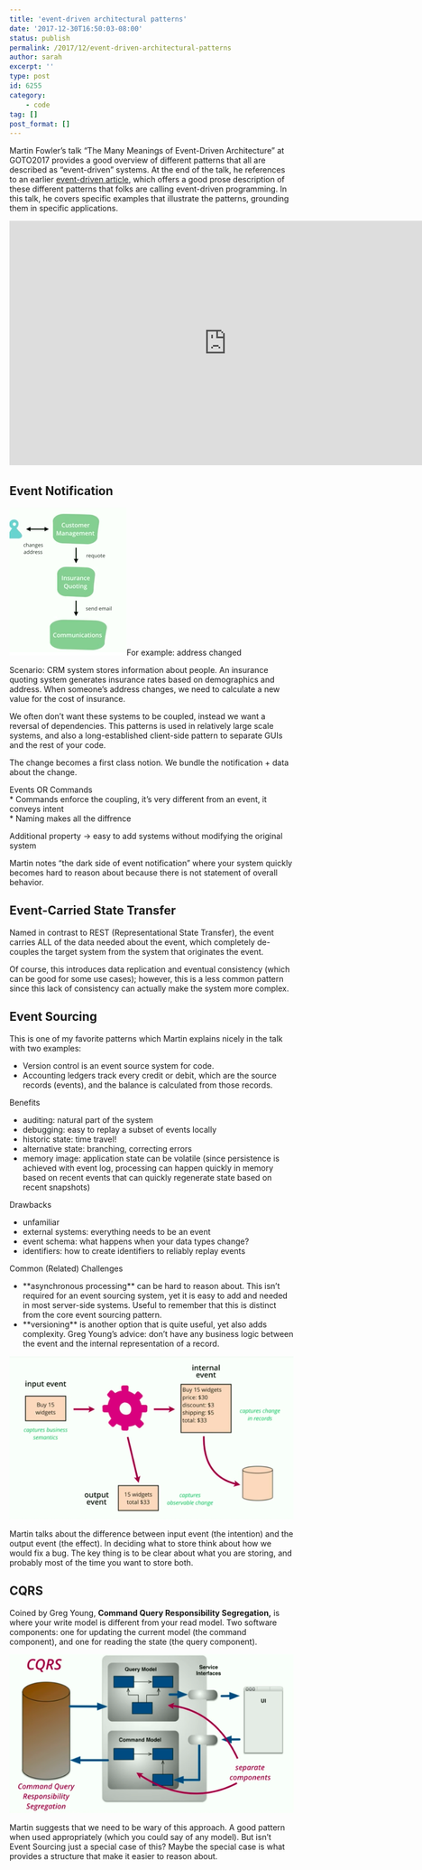 ```yaml
---
title: 'event-driven architectural patterns'
date: '2017-12-30T16:50:03-08:00'
status: publish
permalink: /2017/12/event-driven-architectural-patterns
author: sarah
excerpt: ''
type: post
id: 6255
category:
    - code
tag: []
post_format: []
---
```

Martin Fowler’s talk “The Many Meanings of Event-Driven Architecture” at GOTO2017 provides a good overview of different patterns that all are described as “event-driven” systems. At the end of the talk, he references to an earlier [event-driven article](https://martinfowler.com/articles/201701-event-driven.html), which offers a good prose description of these different patterns that folks are calling event-driven programming. In this talk, he covers specific examples that illustrate the patterns, grounding them in specific applications.

<iframe allow="accelerometer; autoplay; clipboard-write; encrypted-media; gyroscope; picture-in-picture" allowfullscreen="" frameborder="0" height="433" loading="lazy" src="https://www.youtube.com/embed/STKCRSUsyP0?feature=oembed" title="GOTO 2017 • The Many Meanings of Event-Driven Architecture • Martin Fowler" width="770"></iframe>

Event Notification
------------------

![Person -> CRM -> Insurance Quoting -> Communications](../../../uploads/2017/06/fowler-events-1.png)For example: address changed

Scenario: CRM system stores information about people. An insurance quoting system generates insurance rates based on demographics and address. When someone’s address changes, we need to calculate a new value for the cost of insurance.

We often don’t want these systems to be coupled, instead we want a reversal of dependencies. This patterns is used in relatively large scale systems, and also a long-established client-side pattern to separate GUIs and the rest of your code.

The change becomes a first class notion. We bundle the notification + data about the change.

Events OR Commands  
\* Commands enforce the coupling, it’s very different from an event, it conveys intent  
\* Naming makes all the diffrence

Additional property → easy to add systems without modifying the original system

Martin notes “the dark side of event notification” where your system quickly becomes hard to reason about because there is not statement of overall behavior.

Event-Carried State Transfer
----------------------------

Named in contrast to REST (Representational State Transfer), the event carries ALL of the data needed about the event, which completely de-couples the target system from the system that originates the event.

Of course, this introduces data replication and eventual consistency (which can be good for some use cases); however, this is a less common pattern since this lack of consistency can actually make the system more complex.

Event Sourcing
--------------

This is one of my favorite patterns which Martin explains nicely in the talk with two examples:

- Version control is an event source system for code.
- Accounting ledgers track every credit or debit, which are the source records (events), and the balance is calculated from those records.

Benefits

- auditing: natural part of the system
- debugging: easy to replay a subset of events locally
- historic state: time travel!
- alternative state: branching, correcting errors
- memory image: application state can be volatile (since persistence is achieved with event log, processing can happen quickly in memory based on recent events that can quickly regenerate state based on recent snapshots)

Drawbacks

- unfamiliar
- external systems: everything needs to be an event
- event schema: what happens when your data types change?
- identifiers: how to create identifiers to reliably replay events

Common (Related) Challenges

- \*\*asynchronous processing\*\* can be hard to reason about. This isn’t required for an event sourcing system, yet it is easy to add and needed in most server-side systems. Useful to remember that this is distinct from the core event sourcing pattern.
- \*\*versioning\*\* is another option that is quite useful, yet also adds complexity. Greg Young’s advice: don’t have any business logic between the event and the internal representation of a record.

![](../../../uploads/2017/12/fowler-event-sourcing.png)

Martin talks about the difference between input event (the intention) and the output event (the effect). In deciding what to store think about how we would fix a bug. The key thing is to be clear about what you are storing, and probably most of the time you want to store both.

CQRS
----

Coined by Greg Young, **Command Query Responsibility Segregation,** is where your write model is different from your read model. Two software components: one for updating the current model (the command component), and one for reading the state (the query component).

![](../../../uploads/2017/12/fowler-cqrs.png)

Martin suggests that we need to be wary of this approach. A good pattern when used appropriately (which you could say of any model). But isn’t Event Sourcing just a special case of this? Maybe the special case is what provides a structure that make it easier to reason about.